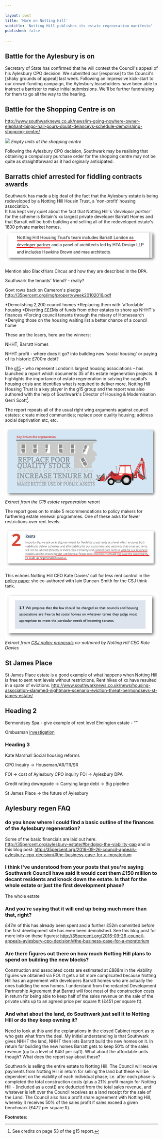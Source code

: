 ```yaml
---

layout: post
title: 'More on Notting Hill'
subtitle: 'Notting Hill publishes its estate regeneration manifesto'
published: false

---
```

## Battle for the Aylesbury is on
Secretary of State has confirmed that he will contest the Council's appeal of 
his Aylesbury CPO decision. We submitted our [response] to the Council's [shaky 
grounds of appeal] last week. Following an impressive kick-start to our 
crowd-funding campaign, the Aylesbury leaseholders have been able to instruct a 
barrister to make initial submissions. We'll be further fundraising for them to 
go all the way to the hearing. 

## Battle for the Shopping Centre is on
http://www.southwarknews.co.uk/news/im-going-nowhere-owner-elephant-bingo-hall-pours-doubt-delanceys-schedule-demolishing-shopping-centre/

![](/img/planneddecline.jpg)
*Empty units at the shopping centre*

Following the Aylesbury CPO decision, Southwark may be realising that obtaining 
a compulsory purchase order for the shopping centre may not be quite as 
straightforward as it had orginally anticipated.



## Barratts chief arrested for fiddling contracts awards
Southwark has made a big deal of the fact that the Aylesbury estate is being 
redeveloped by a Notting Hill Housin Trust, a 'non-profit' housing association.  
It has kept very quiet about the fact that Notting Hill's _'developer partner'_ 
for the scheme is Britain's xx largest private developer Barratt Homes and that 
Barratt will be both building and selling all of the redeveloped estate's 1800 
private market homes.
![](/img/barrattasdeveloperpartner.png)

Mention also Blackfriars Circus and how they are described in the DPA.

Southwark the tenants' friend? - really?

Govt rows back on Cameron's pledge
http://35percent.org/img/propertyweek20102016.pdf



 *Demolishing 2,200 council homes 
 *Replacing them with 'affordable' housing 
 *Diverting £££Ms of funds from other estates to shore up NHHT's finances
 *Forcing council tenants through the misery of Homesearch
 *Denying those on the housing waiting list a better chance of a council home

These are the losers, here are the winners:

NHHT, Barratt Homes

NHHT profit - where does it go? into building new 'social housing' or paying of its historic £700m debt?



The [g15](https://en.wikipedia.org/wiki/G15_%28housing_associations%29) – who represent London’s largest housing associations – has launched a report which documents 35 of its estate regeneration projects. It highlights the importance of estate regeneration in solving the capital’s housing crisis and identifies what is required to deliver more. Notting Hill Housing Trust is a key player in the g15 group and the report was also authored with the help of Southwark's Director of Housing & Modernisation Gerri Scott[^1]. 

The report repeats all of the usual right wing arguments against council estates: create mixed communities; replace poor quality housing; address social deprivation etc, etc.

![](/img/keydrivers.png)
*Extract from the G15 estate regeneration report*

The report goes on to make 5 recommendations to policy makers for furthering estate renewal programmes. One of these asks for fewer restrictions over rent levels:

![](/img/g15quote.png)

This echoes Notting Hill CEO Kate Davies' call for less rent control in the [policy paper](http://www.centreforsocialjustice.org.uk/UserStorage/pdf/Pdf%20reports/HousingPoverty.pdf) she co-authored with Iain Duncan-Smith for the CSJ think tank. 

![](/img/csjquoterents.png)
*Extract from [CSJ policy proposals](http://www.centreforsocialjustice.org.uk/UserStorage/pdf/Pdf%20reports/HousingPoverty.pdf) co-authored by Notting Hill CEO Kate Davies*

## St James Place
St James Place estate is a good example of what happens when Notting Hill is free to sent rent levels without restrictions. Rent hikes of xx have resulted in a spate of evictions. http://www.southwarknews.co.uk/news/housing-association-slammed-nightmare-scenario-eviction-threat-bermondseys-st-james-estate/

## Heading 2

Bermondsey Spa - give example of rent level
Elmington estate - ""

Ombusman [investigation](http://whatever.com)

### Heading 3
Kate Marshall 
Social housing reforms

CPO Inquiry -> Houseman/AR/TR/SR

FOI -> cost of Aylesbury CPO inquiry
FOI -> Aylesbury DPA

Credit rating downgrade
   -> Carrying large debt
   -> Big pipeline
   
St James Place -> the future of Aylesbury

## Aylesbury regen FAQ

### do you know where I could find a basic outline of the finances of the Aylesbury regeneration?

Some of the basic financials are laid out here: http://35percent.org/aylesbury-estate/#bridging-the-viability-gap
and in this blog post: http://35percent.org/2016-09-26-council-appeals-aylesbury-cpo-decision/#the-business-case-for-a-moratorium

### I think I've understood from your posts that you're saying Southwark Council have said it would cost them £150 million to decant residents and knock down the estate. Is that for the whole estate or just the first development phase?

The whole estate
 
### And you're saying that it will end up being much more than that, right?

£47m of this has already been spent and a further £52m committed before the first development site has even been demolished.
See this blog post for more info on these figures: http://35percent.org/2016-09-26-council-appeals-aylesbury-cpo-decision/#the-business-case-for-a-moratorium

### Are there figures out there on how much Notting Hill plans to spend on building the new blocks?

Construction and associated costs are estimated at £888m in the viability figures we obtained via FOI. It gets a bit more complicated because Notting Hill has an agreement with developers Barratt homes who are actually the ones building the new homes. I understand from the redacted Development Partnership Agreement that Barratt will foot most of the construction costs in return for being able to keep half of the sales revenue on the sale of the private units up to an agreed price per square ft (£451 per square ft).
 
### And what about the land, do Southwark just sell it to Notting Hill or do they keep owning it?
Need to look at this and the explanations in the closed Cabinet report as to who gets what from the deal. My initial understanding is that Southwark gives NHHT the land, NHHT then lets Barratt build the new homes on it. In return for building the new homes Barratt gets to keep 50% of the sales revenue (up to a level of £451 per sqft). What about the affordable units though? What does the report say about these?


Southwark is selling the entire estate to Notting Hill. The Council will receive payments from Notting Hill in return for selling the land but these will be dependent on the viability of each individual phase; i.e. after each phase is completed the total construction costs (plus a 21% profit margin for Notting Hill - [included as a cost]) are deducted from the total sales revenue, and whatever is left over the Council receives as a land receipt for the sale of the Land.
The Council also has a profit share agreement with Notting Hill, whereby it receives 50% of the sales profit if sales exceed a given benchmark (£472 per square ft). 

__Footnotes:__

[^1]: See credits on page 53 of the g15 report.
